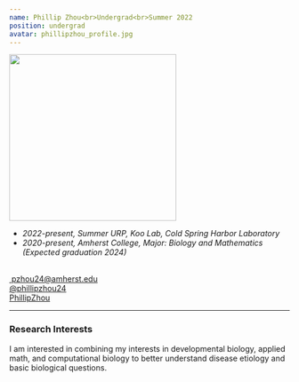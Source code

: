 ```yaml
---
name: Phillip Zhou<br>Undergrad<br>Summer 2022
position: undergrad
avatar: phillipzhou_profile.jpg
---
```


<img width="300" src="{{site.baseurl}}/images/people/{{page.avatar}}" data-action="zoom">
<br>


- _2022-present, Summer URP, Koo Lab, Cold Spring Harbor Laboratory_ <br>
- _2020-present, Amherst College, Major: Biology and Mathematics (Expected graduation 2024)_<br>
<br>
​
<a href="mailto:pzhou24@amherst.edu"><i class="fa fa-envelope-o"></i> pzhou24@amherst.edu</a><br>
<a href="https://twitter.com/phillipzhou24"><i class="fa fa-twitter"></i> @phillipzhou24 </a><br>
<a href="https://www.linkedin.com/in/phillip-zhou-1b3348114/"><i class="fa fa-linkedin-square"></i> PhillipZhou</a><br>

<hr>

### Research Interests

I am interested in combining my interests in developmental biology, applied math, and computational biology to better understand disease etiology and basic biological questions.
<br>
<br>
<br>

&nbsp;
&nbsp;
&nbsp;
&nbsp;
&nbsp;
&nbsp;
&nbsp;
&nbsp;
&nbsp;
&nbsp;
&nbsp;
&nbsp;
&nbsp;
&nbsp;
&nbsp;
&nbsp;
&nbsp;
&nbsp;
&nbsp;
&nbsp;
&nbsp;
&nbsp;
&nbsp;
&nbsp;

